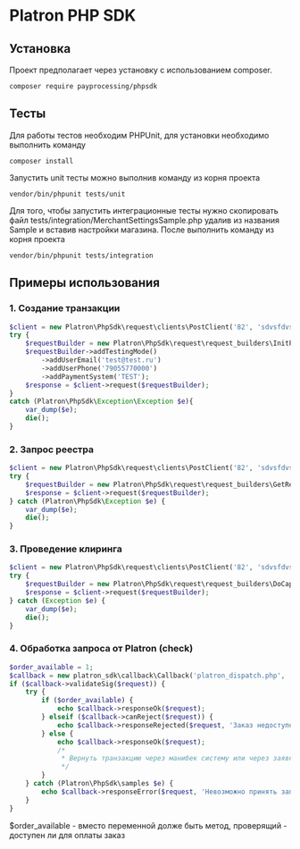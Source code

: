 Platron PHP SDK
===============
## Установка

Проект предполагает через установку с использованием composer. 
<pre><code>composer require payprocessing/phpsdk</pre></code>

## Тесты
Для работы тестов необходим PHPUnit, для установки необходимо выполнить команду
```
composer install
```
Запустить unit тесты можно выполнив команду из корня проекта
```
vendor/bin/phpunit tests/unit
```
Для того, чтобы запустить интеграционные тесты нужно скопировать файл tests/integration/MerchantSettingsSample.php удалив 
из названия Sample и вставив настройки магазина. После выполнить команду из корня проекта
```
vendor/bin/phpunit tests/integration
```

## Примеры использования

### 1. Создание транзакции

```php
$client = new Platron\PhpSdk\request\clients\PostClient('82', 'sdvsfdvsfdvsdv');
try {
    $requestBuilder = new Platron\PhpSdk\request\request_builders\InitPaymentBuilder('10.00', 'Test transaction');
    $requestBuilder->addTestingMode()
        ->addUserEmail('test@test.ru')
        ->addUserPhone('79055770000')
        ->addPaymentSystem('TEST');
    $response = $client->request($requestBuilder);
}
catch (Platron\PhpSdk\Exception\Exception $e){
    var_dump($e);
    die();
}
```

### 2. Запрос реестра

```php
$client = new Platron\PhpSdk\request\clients\PostClient('82', 'sdvsfdvsfdvsdv');
try {
    $requestBuilder = new Platron\PhpSdk\request\request_builders\GetRegistryBuilder(new DateTime('now - 1 day'));
    $response = $client->request($requestBuilder);
} catch (Platron\PhpSdk\Exception $e) {
    var_dump($e);
    die();
}
```

### 3. Проведение клиринга 

```php
$client = new Platron\PhpSdk\request\clients\PostClient('82', 'sdvsfdvsfdvsdv');
try {
    $requestBuilder = new Platron\PhpSdk\request\request_builders\DoCaptureBuilder($transaction);
    $response = $client->request($requestBuilder);
} catch (Exception $e) {
    var_dump($e);
    die();
}
```

### 4. Обработка запроса от Platron (check)

```php
$order_available = 1;
$callback = new platron_sdk\callback\Callback('platron_dispatch.php', 'sdvsfdvsfdvsdv');
if ($callback->validateSig($request)) {
    try {
        if ($order_available) {
            echo $callback->responseOk($request);
        } elseif ($callback->canReject($request)) {
            echo $callback->responseRejected($request, 'Заказ недоступен');
        } else {
            echo $callback->responseOk($request);
            /*
             * Вернуть транзакцию через манибек систему или через заявку на возврат
             */
        }
    } catch (Platron\PhpSdk\samples $e) {
        echo $callback->responseError($request, 'Невозможно принять запрос. Повторите еще раз');
    }
}
```

$order_available - вместо переменной долже быть метод, проверящий - доступен ли для оплаты заказ
